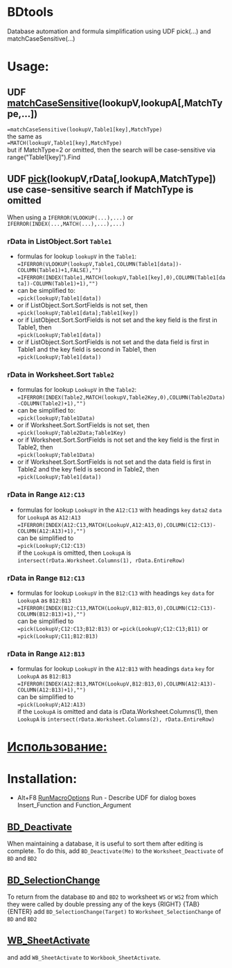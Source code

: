 # BDtools
Database automation and formula simplification using UDF pick(...) and matchCaseSensitive(...)
# Usage:
## UDF [matchCaseSensitive](https://github.com/abakum/BDtools/blob/main/BDtools.bas#:~:text=Function%20matchCaseSensitive)(lookupV,lookupA[,MatchType,...])
`=matchCaseSensitive(lookupV,Table1[key],MatchType)`\
the same as\
`=MATCH(lookupV,Table1[key],MatchType)`\
but if MatchType=2 or omitted, then the search will be case-sensitive via range("Table1[key]").Find
## UDF [pick](https://github.com/abakum/BDtools/blob/main/BDtools.bas#:~:text=Function%20pick)(lookupV,rData[,lookupA,MatchType]) use case-sensitive search if MatchType is omitted
When using a `IFERROR(VLOOKUP(...),...)` or `IFERROR(INDEX(...,MATCH(...),...),...)`
### rData in ListObject.Sort `Table1`
* formulas for lookup `lookupV` in the `Table1`:\
`=IFERROR(VLOOKUP(lookupV,Table1,COLUMN(Table1[data])-COLUMN(Table1)+1,FALSE),"")`
`=IFERROR(INDEX(Table1,MATCH(lookupV,Table1[key],0),COLUMN(Table1[data])-COLUMN(Table1)+1),"")`
* can be simplified to:\
`=pick(lookupV;Table1[data])`
* or if ListObject.Sort.SortFields is not set, then\
`=pick(lookupV;Table1[data];Table1[key])`
* or if ListObject.Sort.SortFields is not set and the key field is the first in Table1, then\
`=pick(LookupV;Table1[data])`
* or if ListObject.Sort.SortFields is not set and the data field is first in Table1 and the key field is second in Table1, then\
`=pick(LookupV;Table1[data])`
### rData in Worksheet.Sort `Table2`
* formulas for lookup `LookupV` in the `Table2`:\
`=IFERROR(INDEX(Table2,MATCH(lookupV,Table2Key,0),COLUMN(Table2Data)-COLUMN(Table2)+1),"")`
* can be simplified to:\
`=pick(lookupV;Table1Data)`
* or if Worksheet.Sort.SortFields is not set, then\
`=pick(lookupV;Table2Data;Table1Key)`
* or if Worksheet.Sort.SortFields is not set and the key field is the first in Table2, then\
`=pick(lookupV;Table1Data)`
* or if Worksheet.Sort.SortFields is not set and the data field is first in Table2 and the key field is second in Table2, then\
`=pick(LookupV;Table1[data])`
### rData in Range `A12:C13`
* formulas for lookup `LookupV` in the `A12:C13` with headings `key` `data2` `data` for `LookupA` as `A12:A13`\
`=IFERROR(INDEX(A12:C13,MATCH(LookupV,A12:A13,0),COLUMN(C12:C13)-COLUMN(A12:A13)+1),"")`\
can be simplified to\
`=pick(LookupV;C12:C13)`\
if the `LookupA` is omitted, then `LookupA` is `intersect(rData.Worksheet.Columns(1), rData.EntireRow)`
### rData in Range `B12:C13`
* formulas for lookup `LookupV` in the `B12:C13` with headings `key` `data` for `LookupA` as `B12:B13`\
`=IFERROR(INDEX(B12:C13,MATCH(LookupV,B12:B13,0),COLUMN(C12:C13)-COLUMN(B12:B13)+1),"")`\
can be simplified to\
`=pick(LookupV;C12:C13;B12:B13)` or `=pick(LookupV;C12:C13;B11)` or `=pick(LookupV;C11;B12:B13)`
### rData in Range `A12:B13`
* formulas for lookup `LookupV` in the `A12:B13` with headings `data` `key` for `LookupA` as `B12:B13`\
`=IFERROR(INDEX(A12:B13,MATCH(LookupV,B12:B13,0),COLUMN(A12:A13)-COLUMN(A12:B13)+1),"")`\
can be simplified to\
`=pick(LookupV;A12:A13)`\
if the `LookupA` is omitted and data is rData.Worksheet.Columns(1), then `LookupA` is `intersect(rData.Worksheet.Columns(2), rData.EntireRow)`
# [Использование:](https://github.com/abakum/BDtools/blob/main/usage.rus.txt)
# Installation:
* Alt+F8 [RunMacroOptions](https://github.com/abakum/BDtools/blob/main/BDtools.bas#:~:text=Sub%20RunMacroOptions) Run - Describe UDF for dialog boxes Insert_Function and Function_Argument 
## [BD_Deactivate](https://github.com/abakum/BDtools/blob/main/BDtools.bas#:~:text=Sub%20BD_Deactivate)
When maintaining a database, it is useful to sort them after editing is complete.
To do this, add `BD_Deactivate(Me)` to the `Worksheet_Deactivate` of `BD` and `BD2`
## [BD_SelectionChange](https://github.com/abakum/BDtools/blob/main/BDtools.bas#:~:text=Sub%20BD_SelectionChange)
To return from the database `BD` and `BD2` to worksheet `WS` or `WS2` from which they were called by double pressing any of the keys {RIGHT} {TAB} {ENTER}
add `BD_SelectionChange(Target)` to `Worksheet_SelectionChange` of `BD` and `BD2`
## [WB_SheetActivate](https://github.com/abakum/BDtools/blob/main/BDtools.bas#:~:text=Sub%20WB_SheetActivate)
and add `WB_SheetActivate` to `Workbook_SheetActivate`.
